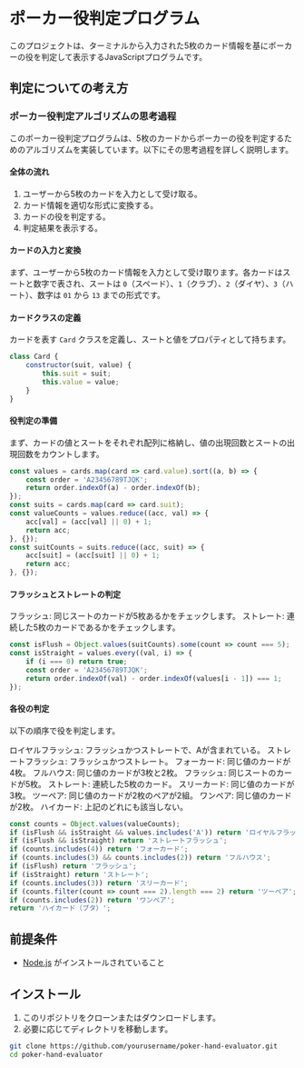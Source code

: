# ポーカー役判定プログラム

このプロジェクトは、ターミナルから入力された5枚のカード情報を基にポーカーの役を判定して表示するJavaScriptプログラムです。

## 判定についての考え方

### ポーカー役判定アルゴリズムの思考過程

このポーカー役判定プログラムは、5枚のカードからポーカーの役を判定するためのアルゴリズムを実装しています。以下にその思考過程を詳しく説明します。

#### 全体の流れ

1. ユーザーから5枚のカードを入力として受け取る。
2. カード情報を適切な形式に変換する。
3. カードの役を判定する。
4. 判定結果を表示する。

#### カードの入力と変換

まず、ユーザーから5枚のカード情報を入力として受け取ります。各カードはスートと数字で表され、スートは `0`（スペード）、`1`（クラブ）、`2`（ダイヤ）、`3`（ハート）、数字は `01` から `13` までの形式です。

#### カードクラスの定義

カードを表す `Card` クラスを定義し、スートと値をプロパティとして持ちます。

```javascript
class Card {
    constructor(suit, value) {
        this.suit = suit;
        this.value = value;
    }
}
```

#### 役判定の準備

まず、カードの値とスートをそれぞれ配列に格納し、値の出現回数とスートの出現回数をカウントします。

```javascript
const values = cards.map(card => card.value).sort((a, b) => {
    const order = 'A23456789TJQK';
    return order.indexOf(a) - order.indexOf(b);
});
const suits = cards.map(card => card.suit);
const valueCounts = values.reduce((acc, val) => {
    acc[val] = (acc[val] || 0) + 1;
    return acc;
}, {});
const suitCounts = suits.reduce((acc, suit) => {
    acc[suit] = (acc[suit] || 0) + 1;
    return acc;
}, {});
```

#### フラッシュとストレートの判定

フラッシュ: 同じスートのカードが5枚あるかをチェックします。
ストレート: 連続した5枚のカードであるかをチェックします。


```javascript
const isFlush = Object.values(suitCounts).some(count => count === 5);
const isStraight = values.every((val, i) => {
    if (i === 0) return true;
    const order = 'A23456789TJQK';
    return order.indexOf(val) - order.indexOf(values[i - 1]) === 1;
});
```

#### 各役の判定

以下の順序で役を判定します。

ロイヤルフラッシュ: フラッシュかつストレートで、Aが含まれている。
ストレートフラッシュ: フラッシュかつストレート。
フォーカード: 同じ値のカードが4枚。
フルハウス: 同じ値のカードが3枚と2枚。
フラッシュ: 同じスートのカードが5枚。
ストレート: 連続した5枚のカード。
スリーカード: 同じ値のカードが3枚。
ツーペア: 同じ値のカードが2枚のペアが2組。
ワンペア: 同じ値のカードが2枚。
ハイカード: 上記のどれにも該当しない。

```javascript
const counts = Object.values(valueCounts);
if (isFlush && isStraight && values.includes('A')) return 'ロイヤルフラッシュ';
if (isFlush && isStraight) return 'ストレートフラッシュ';
if (counts.includes(4)) return 'フォーカード';
if (counts.includes(3) && counts.includes(2)) return 'フルハウス';
if (isFlush) return 'フラッシュ';
if (isStraight) return 'ストレート';
if (counts.includes(3)) return 'スリーカード';
if (counts.filter(count => count === 2).length === 2) return 'ツーペア';
if (counts.includes(2)) return 'ワンペア';
return 'ハイカード（ブタ）';
```


## 前提条件

- [Node.js](https://nodejs.org/) がインストールされていること

## インストール

1. このリポジトリをクローンまたはダウンロードします。
2. 必要に応じてディレクトリを移動します。

```sh
git clone https://github.com/yourusername/poker-hand-evaluator.git
cd poker-hand-evaluator
```
